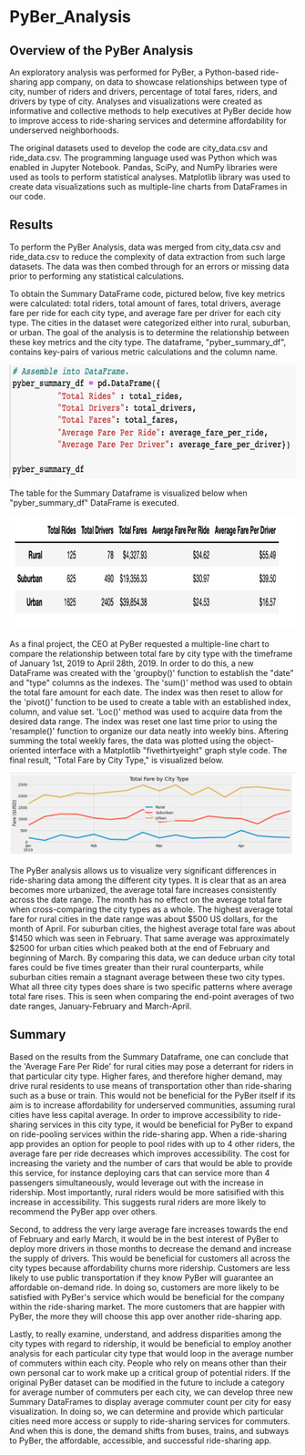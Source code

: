 # PyBer_Analysis

## Overview of the PyBer Analysis

An exploratory analysis was performed for PyBer, a Python-based ride-sharing app company, on data to showcase relationships between type of city, number of riders and drivers, percentage of total fares, riders, and drivers by type of city. Analyses and visualizations were created as informative and collective methods to help executives at PyBer decide how to improve access to ride-sharing services and determine affordability for underserved neighborhoods. 

The original datasets used to develop the code are city_data.csv and ride_data.csv. The programming language used was Python which was enabled in Jupyter Notebook. Pandas, SciPy, and NumPy libraries were used as tools to perform statistical analyses. Matplotlib library was used to create data visualizations such as multiple-line charts from DataFrames in our code. 

## Results

To perform the PyBer Analysis, data was merged from city_data.csv and ride_data.csv to reduce the complexity of data extraction from such large datasets. The data was then combed through for an errors or missing data prior to performing any statistical calculations. 

To obtain the Summary DataFrame code, pictured below, five key metrics were calculated: total riders, total amount of fares, total drivers, average fare per ride for each city type, and average fare per driver for each city type. The cities in the dataset were categorized either into rural, suburban, or urban. The goal of the analysis is to determine the relationship between these key metrics and the city type. The dataframe, "pyber_summary_df", contains key-pairs of various metric calculations and the column name.

<img src="https://github.com/katmarcin/PyBer_Analysis/blob/27f8262af7aedfdbed2aadbb2f2d22178d62d135/analysis/summary%20dataframe.png" width="580" height="200" />

The table for the Summary Dataframe is visualized below when "pyber_summary_df" DataFrame is executed.

<img 
src="https://github.com/katmarcin/PyBer_Analysis/blob/27f8262af7aedfdbed2aadbb2f2d22178d62d135/analysis/summary.png" width="580" height="200" />

As a final project, the CEO at PyBer requested a multiple-line chart to compare the relationship between total fare by city type with the timeframe of January 1st, 2019 to April 28th, 2019. In order to do this, a new DataFrame was created with the 'groupby()' function to establish the "date" and "type" columns as the indexes. The 'sum()' method was used to obtain the total fare amount for each date. The index was then reset to allow for the 'pivot()' function to be used to create a table with an established index, column, and value set. 'Loc()' method was used to acquire data from the desired data range. The index was reset one last time prior to using the 'resample()' function to organize our data neatly into weekly bins. Aftering summing the total weekly fares, the data was plotted using the object-oriented interface with a Matplotlib "fivethirtyeight" graph style code. The final result, "Total Fare by City Type," is visualized below. 

<img src="https://github.com/katmarcin/PyBer_Analysis/blob/27f8262af7aedfdbed2aadbb2f2d22178d62d135/analysis/PyBer_fare_summary.png">
 
The PyBer analysis allows us to visualize very significant differences in ride-sharing data among the different city types. It is clear that as an area becomes more urbanized, the average total fare increases consistently across the date range. The month has no effect on the average total fare when cross-comparing the city types as a whole. The highest average total fare for rural cities in the date range was about $500 US dollars, for the month of April. For suburban cities, the highest average total fare was about $1450 which was seen in February. That same average was approximately $2500 for urban cities which peaked both at the end of February and beginning of March. By comparing this data, we can deduce urban city total fares could be five times greater than their rural counterparts, while suburban cities remain a stagnant average between these two city types. What all three city types does share is two specific patterns where average total fare rises. This is seen when comparing the end-point averages of two date ranges, January-February and March-April. 

## Summary 


Based on the results from the Summary Dataframe, one can conclude that the 'Average Fare Per Ride' for rural cities may pose a deterrant for riders in that particular city type. Higher fares, and therefore higher demand, may drive rural residents to use means of transportation other than ride-sharing such as a buse or train. This would not be beneficial for the PyBer itself if its aim is to increase affordability for underserved communities, assuming rural cities have less capital average. In order to improve accessibility to ride-sharing services in this city type, it would be beneficial for PyBer to expand on ride-pooling services within the ride-sharing app. When a ride-sharing app provides an option for people to pool rides with up to 4 other riders, the average fare per ride decreases which improves accessibility. The cost for increasing the variety and the number of cars that would be able to provide this service, for instance deploying cars that can service more than 4 passengers simultaneously, would leverage out with the increase in ridership. Most importantly, rural riders would be more satisified with this increase in accessibility. This suggests rural riders are more likely to recommend the PyBer app over others.

Second, to address the very large average fare increases towards the end of February and early March, it would be in the best interest of PyBer to deploy more drivers in those months to decrease the demand and increase the supply of drivers. This would be beneficial for customers all across the city types because affordability churns more ridership. Customers are less likely to use public transportation if they know PyBer will guarantee an affordable on-demand ride. In doing so, customers are more likely to be satisfied with PyBer's service which would be beneficial for the company within the ride-sharing market. The more customers that are happier with PyBer, the more they will choose this app over another ride-sharing app.

Lastly, to really examine, understand, and address disparities among the city types with regard to ridership, it would be beneficial to employ another analysis for each particular city type that would loop in the average number of commuters within each city. People who rely on means other than their own personal car to work make up a critical group of potential riders. If the original PyBer dataset can be modified in the future to include a category for average number of commuters per each city, we can develop three new Summary DataFrames to display average commuter count per city for easy visualization. In doing so, we can determine and provide which particular cities need more access or supply to ride-sharing services for commuters. And when this is done, the demand shifts from buses, trains, and subways to PyBer, the affordable, accessible, and successful ride-sharing app.
